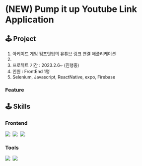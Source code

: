 # (NEW) Pump it up Youtube Link Application

## 🕹️ Project

1. 아케이드 게임 펌프잇업의 유튜브 링크 연결 애플리케이션
2.
3. 프로젝트 기간 : 2023.2.6~ (진행중)
4. 인원 : FrontEnd 1명
5. Selenium, Javascript, ReactNative, expo, Firebase

### Feature


## 🕹️ Skills

### Frontend

<img src="https://img.shields.io/badge/ReactNative.js-17b6e7?style=flat-square&logo=React&logoColor=white"/></a>&nbsp;
<img src="https://img.shields.io/badge/JavaScript-444444?style=flat-square&logo=javascript"/></a>&nbsp;
<img src="https://img.shields.io/badge/Firebase-33CCFF?style=flat-square&logo=Firebase&logoColor=Yellow"/></a>&nbsp;

### Tools
<img src="https://img.shields.io/badge/expo-ffffff?style=flat-square&logo=expo&logoColor=black"/></a>&nbsp;
<img src="https://img.shields.io/badge/Github-000000?style=flat-square&logo=Github&logoColor=white"/></a>&nbsp;

&nbsp;
